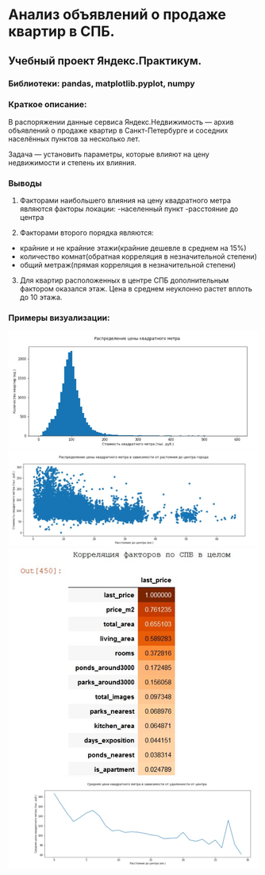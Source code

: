 # Анализ объявлений о продаже квартир в СПБ.
## Учебный проект Яндекс.Практикум.
### Библиотеки: pandas, matplotlib.pyplot, numpy
### Краткое описание:
В распоряжении данные сервиса Яндекс.Недвижимость — архив объявлений о продаже квартир в Санкт-Петербурге и соседних населённых пунктов за несколько лет.

Задача — установить параметры, которые влияют на цену недвижимости и степень их влияния.
### Выводы
  1. Факторами наибольшего влияния на цену квадратного метра являются факторы локации:
   -населенный пункт 
   -расстояние до центра

  2. Факторами второго порядка являются:

   - крайние и не крайние этажи(крайние дешевле в среднем на 15%)
   - количество комнат(обратная корреляция в незначительной степени)
   - общий метраж(прямая корреляция в незначительной степени)

  3. Для квартир расположенных в центре СПБ дополнительным фактором оказался этаж. Цена в среднем неуклонно растет вплоть до 10 этажа.

### Примеры визуализации:
![1.](https://github.com/GitPilgrim/SPB_real_estate_research/raw/main/Screenshot_disp_price_m2.jpg)
![2.](https://github.com/GitPilgrim/SPB_real_estate_research/raw/main/Screenshot_disp_price_m2_from_center.jpg)
![3.](https://github.com/GitPilgrim/SPB_real_estate_research/raw/main/Screenshot_Price_corr.jpg)
![4.](https://github.com/GitPilgrim/SPB_real_estate_research/raw/main/Screenshot_price_m2_from_center.jpg)
